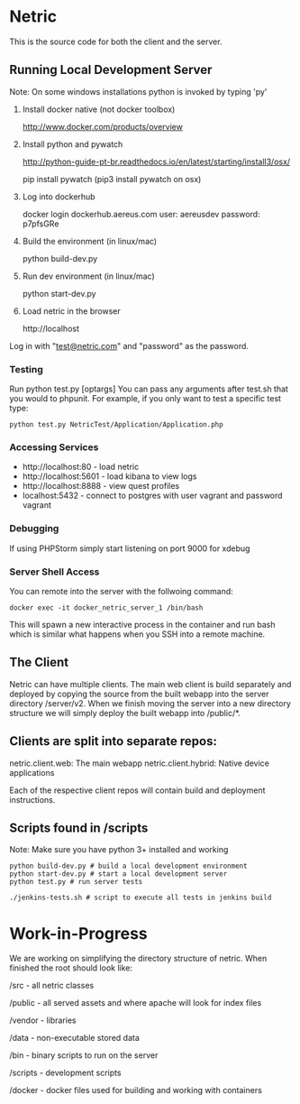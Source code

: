 # Netric

This is the source code for both the client and the server.

## Running Local Development Server

Note: On some windows installations python is invoked by typing 'py'

1. Install docker native (not docker toolbox)

   http://www.docker.com/products/overview

2. Install python and pywatch

   http://python-guide-pt-br.readthedocs.io/en/latest/starting/install3/osx/

   pip install pywatch (pip3 install pywatch on osx)

3. Log into dockerhub

   docker login dockerhub.aereus.com
   user: aereusdev
   password: p7pfsGRe

4. Build the environment (in linux/mac)

   python build-dev.py

5. Run dev environment (in linux/mac)

   python start-dev.py

6. Load netric in the browser

   http://localhost

Log in with "test@netric.com" and "password" as the password.

### Testing

Run python test.py [optargs]
You can pass any arguments after test.sh that you would to phpunit. For example,
if you only want to test a specific test type:

    python test.py NetricTest/Application/Application.php

### Accessing Services

- http://localhost:80 - load netric
- http://localhost:5601 - load kibana to view logs
- http://localhost:8888 - view quest profiles
- localhost:5432 - connect to postgres with user vagrant and password vagrant

### Debugging

If using PHPStorm simply start listening on port 9000 for xdebug

### Server Shell Access

You can remote into the server with the follwoing command:

    docker exec -it docker_netric_server_1 /bin/bash

This will spawn a new interactive process in the container and run bash which
is similar what happens when you SSH into a remote machine.

## The Client

Netric can have multiple clients. The main web client is build separately and deployed by
copying the source from the built webapp into the server directory /server/v2. When we finish
moving the server into a new directory structure we will simply deploy the built
webapp into /public/\*.

## Clients are split into separate repos:

netric.client.web: The main webapp
netric.client.hybrid: Native device applications

Each of the respective client repos will contain build and deployment instructions.

## Scripts found in /scripts

Note: Make sure you have python 3+ installed and working

    python build-dev.py # build a local development environment
    python start-dev.py # start a local development server
    python test.py # run server tests

    ./jenkins-tests.sh # script to execute all tests in jenkins build

# Work-in-Progress

We are working on simplifying the directory structure of netric. When finished the root should
look like:

/src - all netric classes

/public - all served assets and where apache will look for index files

/vendor - libraries

/data - non-executable stored data

/bin - binary scripts to run on the server

/scripts - development scripts

/docker - docker files used for building and working with containers
